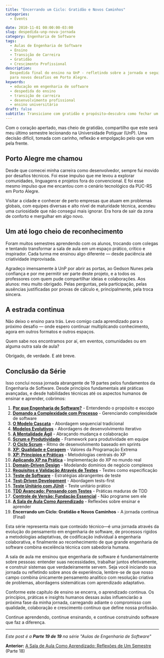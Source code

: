```yaml
---
title: "Encerrando um Ciclo: Gratidão e Novos Caminhos"
categories:
  - Events

date: 2010-11-01 00:00:00-03:00
slug: despedida-unp-nova-jornada
category: Engenharia de Software
tags:
  - Aulas de Engenharia de Software
  - Ensino
  - Transição de Carreira
  - Gratidão
  - Crescimento Profissional
description:
  Despedida final do ensino na UnP - refletindo sobre a jornada e seguindo
  para novos desafios em Porto Alegre.
keywords:
  - educação em engenharia de software
  - despedida do ensino
  - transição de carreira
  - desenvolvimento profissional
  - ensino universitário
draft: false
subtitle: Transicione com gratidão e propósito—descubra como fechar um capítulo honrando o aprendizado cria espaço para novos desafios e crescimento contínuo em formatos diferentes
---
```


Com o coração apertado, mas cheio de gratidão, compartilho que este será meu último semestre lecionando na Universidade Potiguar (UnP). Uma decisão difícil, tomada com carinho, reflexão e empolgação pelo que vem pela frente.

## Porto Alegre me chamou

Desde que comecei minha carreira como desenvolvedor, sempre fui movido por desafios técnicos. Foi esse impulso que me levou a explorar comunidades, linguagens e projetos fora do convencional. E foi esse mesmo impulso que me encantou com o cenário tecnológico da PUC-RS em Porto Alegre.

Visitar a cidade e conhecer de perto empresas que atuam em problemas globais, com equipes diversas e alto nível de maturidade técnica, acendeu uma curiosidade que não consegui mais ignorar. Era hora de sair da zona de conforto e mergulhar em algo novo.

## Um até logo cheio de reconhecimento

Foram muitos semestres aprendendo com os alunos, trocando com colegas e tentando transformar a sala de aula em um espaço prático, crítico e inspirador. Cada turma me ensinou algo diferente — desde paciência até criatividade improvisada.

Agradeço imensamente à UnP por abrir as portas, ao Gedson Nunes pela confiança e por me permitir ser parte deste projeto, e a todos os professores com quem pude compartilhar ideias e colaborações. Aos alunos: meu muito obrigado. Pelas perguntas, pela participação, pelas ausências justificadas por provas de cálculo e, principalmente, pela troca sincera.

## A estrada continua

Não deixo o ensino para trás. Levo comigo cada aprendizado para o próximo desafio — onde espero continuar multiplicando conhecimento, agora em outros formatos e outros espaços.

Quem sabe nos encontramos por aí, em eventos, comunidades ou em alguma outra sala de aula?

Obrigado, de verdade. E até breve.

## Conclusão da Série

Isso conclui nossa jornada abrangente de 19 partes pelos fundamentos da Engenharia de Software. Desde princípios fundamentais até práticas avançadas, e desde habilidades técnicas até os aspectos humanos de ensinar e aprender, cobrimos:

1. **[Por que Engenharia de Software?](/pt/posts/2010-02-24-software-engineering-purpose/)** - Entendendo o propósito e escopo
2. **[Domando a Complexidade com Processo](/pt/posts/2010-03-02-complexity-process/)** - Gerenciando complexidade de software
3. **[O Modelo Cascata](/pt/posts/2010-03-10-waterfall-model/)** - Abordagem sequencial tradicional
4. **[Modelos Evolutivos](/pt/posts/2010-03-18-evolutionary-models/)** - Abordagens de desenvolvimento iterativo
5. **[A Mentalidade Ágil](/pt/posts/2010-03-26-agile-mindset/)** - Abraçando mudança e colaboração
6. **[Scrum e Produtividade](/pt/posts/2010-04-03-scrum-productivity/)** - Framework para produtividade em equipe
7. **[O Ciclo Scrum](/pt/posts/2010-04-11-scrum-cycle/)** - Ritmo de desenvolvimento baseado em sprints
8. **[XP: Qualidade e Coragem](/pt/posts/2010-04-19-xp-quality-courage/)** - Valores da Programação Extrema
9. **[XP: Princípios e Práticas](/pt/posts/2010-05-01-xp-principles-practices/)** - Metodologias centrais do XP
10. **[Aplicando XP na Prática](/pt/posts/2010-05-08-applying-xp-strategies/)** - Implementação do XP no mundo real
11. **[Domain-Driven Design](/pt/posts/2010-05-15-domain-driven-design/)** - Modelando domínios de negócio complexos
12. **[Requisitos e Validação Através de Testes](/pt/posts/2010-05-22-requirements-validation-tests/)** - Testes como especificação
13. **[Teste de Software](/pt/posts/2010-05-29-software-testing/)** - Estratégias abrangentes de teste
14. **[Test-Driven Development](/pt/posts/2010-06-05-test-driven-development/)** - Abordagem tests-first
15. **[Teste Unitário com JUnit](/pt/posts/2010-06-12-junit-unit-testing/)** - Teste unitário prático
16. **[TDD Avançado: Pensando com Testes](/pt/posts/2010-06-19-tdd-avancado-pensando-com-testes/)** - Práticas maduras de TDD
17. **[Controle de Versão: Fundação Essencial](/pt/posts/2010-06-26-controle-versao-fundacao-essencial/)** - Não programe sem ele
18. **[A Sala de Aula Como Aprendizado](/pt/posts/2010-07-03-sala-aula-aprendizado-reflexoes/)** - Reflexões sobre ensinar e aprender
19. **Encerrando um Ciclo: Gratidão e Novos Caminhos** - A jornada continua (Final)

Esta série representa mais que conteúdo técnico—é uma jornada através da evolução do pensamento em engenharia de software, de processos rígidos a metodologias adaptativas, de codificação individual à engenharia colaborativa, e finalmente ao reconhecimento de que grande engenharia de software combina excelência técnica com sabedoria humana.

A sala de aula me ensinou que engenharia de software é fundamentalmente sobre pessoas: entender suas necessidades, trabalhar juntos efetivamente, e construir sistemas que verdadeiramente servem. Seja você iniciando sua jornada ou refletindo sobre anos de experiência, lembre-se de que nosso campo combina únicamente pensamento analítico com resolução criativa de problemas, abordagens sistemáticas com aprendizado adaptativo.

Conforme este capítulo de ensino se encerra, o aprendizado continua. Os princípios, práticas e insights humanos dessas aulas influenciarão a próxima fase da minha jornada, carregando adiante o compromisso com qualidade, colaboração e crescimento contínuo que define nossa profissão.

Continue aprendendo, continue ensinando, e continue construindo software que faz a diferença.

---

_Este post é a **Parte 19 de 19** na série "Aulas de Engenharia de Software"_

**Anterior:** [A Sala de Aula Como Aprendizado: Reflexões de Um Semestre](/pt/posts/2010-07-03-sala-aula-aprendizado-reflexoes/) (Parte 18)
